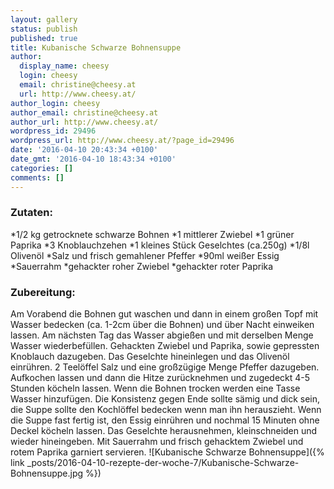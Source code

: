 ```yaml
---
layout: gallery
status: publish
published: true
title: Kubanische Schwarze Bohnensuppe
author:
  display_name: cheesy
  login: cheesy
  email: christine@cheesy.at
  url: http://www.cheesy.at/
author_login: cheesy
author_email: christine@cheesy.at
author_url: http://www.cheesy.at/
wordpress_id: 29496
wordpress_url: http://www.cheesy.at/?page_id=29496
date: '2016-04-10 20:43:34 +0100'
date_gmt: '2016-04-10 18:43:34 +0100'
categories: []
comments: []
---
```

### Zutaten:
\*1/2 kg getrocknete schwarze Bohnen
\*1 mittlerer Zwiebel
\*1 grüner Paprika
\*3 Knoblauchzehen
\*1 kleines Stück Geselchtes (ca.250g)
\*1/8l Olivenöl
\*Salz und frisch gemahlener Pfeffer
\*90ml weißer Essig
\*Sauerrahm
\*gehackter roher Zwiebel
\*gehackter roter Paprika
### Zubereitung:
Am Vorabend die Bohnen gut waschen und dann in einem großen Topf mit Wasser bedecken (ca. 1-2cm über die Bohnen) und über Nacht einweiken lassen. Am nächsten Tag das Wasser abgießen und mit derselben Menge Wasser wiederbefüllen. Gehackten Zwiebel und Paprika, sowie gepressten Knoblauch dazugeben. Das Geselchte hineinlegen und das Olivenöl einrühren. 2 Teelöffel Salz und eine großzügige Menge Pfeffer dazugeben.
Aufkochen lassen und dann die Hitze zurücknehmen und zugedeckt 4-5 Stunden köcheln lassen. Wenn die Bohnen trocken werden eine Tasse Wasser hinzufügen. Die Konsistenz gegen Ende sollte sämig und dick sein, die Suppe sollte den Kochlöffel bedecken wenn man ihn herauszieht.
Wenn die Suppe fast fertig ist, den Essig einrühren und nochmal 15 Minuten ohne Deckel köcheln lassen. Das Geselchte herausnehmen, kleinschneiden und wieder hineingeben. Mit Sauerrahm und frisch gehacktem Zwiebel und rotem Paprika garniert servieren.
![Kubanische Schwarze Bohnensuppe]({% link _posts/2016-04-10-rezepte-der-woche-7/Kubanische-Schwarze-Bohnensuppe.jpg %})
